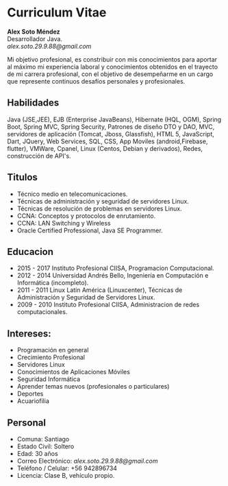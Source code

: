# Curriculum Vitae

**Alex Soto Méndez**  
Desarrollador Java.                                                                                          
_alex.soto.29.9.88@gmail.com_  

Mi objetivo profesional, es constribuir con mis conocimientos para aportar al máximo mi experiencia laboral y conocimientos obtenidos en el trayecto de mi carrera profesional, con el objetivo de desempeñarme en un cargo que represente continuos desafíos personales y profesionales.

## Habilidades

Java (JSE,JEE), EJB (Enterprise JavaBeans), Hibernate (HQL, OGM), Spring Boot, Spring MVC, Spring Security, Patrones de diseño DTO y DAO, MVC, servidores de aplicación (Tomcat, Jboss, Glassfish), HTML 5, JavaScript, Dart, JQuery, Web Services, SQL, CSS, App Moviles (android,Firebase, flutter), VMWare, Cpanel, Linux (Centos, Debian y derivados), Redes, construcción de API's.

## Titulos

*	Técnico medio en telecomunicaciones.
*	Técnicas de administración y seguridad de servidores Linux.
*	Técnicas de resolución de problemas en servidores Linux.
*	CCNA: Conceptos y protocolos de enrutamiento.
*	CCNA: LAN Switching y Wireless
*	Oracle Certified Professional, Java SE Programmer.

## Educacion

* 2015 - 2017 Instituto Profesional CIISA, Programacion Computacional.
* 2012 - 2014 Universidad Andrés Bello, Ingeniería en Computación e Informática (incompleto).
* 2011 - 2011 Linux Latín América (Linuxcenter), Técnicas de Administración y Seguridad de Servidores Linux.
* 2009 - 2010 Instituto Profesional CIISA, Administracion de redes computacionales.

## Intereses:

* Programación en general
* Crecimiento Profesional
* Servidores Linux
* Conocimientos de Aplicaciones Móviles
* Seguridad Informática
* Aprender temas nuevos (profesionales o particulares)
* Deportes
* Acuariofilia


## Personal

* Comuna:	            Santiago
* Estado Civil:       Soltero	
* Edad:               30 años
* Correo Electrónico: _alex.soto.29.9.88@gmail.com_         
* Teléfono / Celular: +56 942896734
* Licencia:           Clase B, vehículo propio.
 	
 

